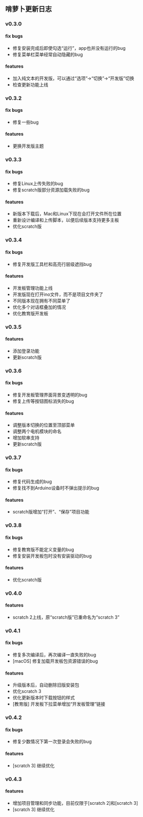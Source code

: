 ## 啃萝卜更新日志

### v0.3.0

#### fix bugs

- 修复安装完成后即使勾选“运行”，app也并没有运行的bug
- 修复菜单栏菜单经常自动隐藏的bug

#### features

- 加入纯文本的开发版，可以通过“选项”->“切换”->“开发版”切换
- 检查更新功能上线

### v0.3.2

#### fix bugs

- 修复一些bug

#### features

- 更换开发版主题

### v0.3.3

#### fix bugs

- 修复Linux上传失败的bug
- 修复scratch版部分资源加载失败的bug

#### features

- 新版本下载后，Mac和Linux下现在会打开文件所在位置
- 重新设计编译和上传脚本，以便后续版本支持更多主板
- 优化scratch版

### v0.3.4

#### fix bugs

- 修复开发版工具栏和高亮行层级遮挡bug

#### features

- 开发板管理功能上线
- 开发版现在打开ino文件，而不是项目文件夹了
- 不同版本现在拥有不同菜单了
- 优化多个对话框叠加的情况
- 优化教育版开发板

### v0.3.5

#### features

- 添加登录功能
- 更新scratch版

### v0.3.6

#### fix bugs

- 修复开发板管理界面背景变透明的bug
- 修复上传等按钮图标消失的bug

#### features

- 调整版本切换的位置至顶部菜单
- 调整两个电机模块的命名
- 增加软串支持
- 更新scratch版

### v0.3.7

#### fix bugs

- 修复代码生成的bug
- 修复找不到Arduino设备时不弹出提示的bug

#### features

- scratch版增加“打开”、“保存”项目功能

### v0.3.8

#### fix bugs

- 修复教育版不能定义变量的bug
- 修复安装开发板包时没有安装驱动的bug

#### features

- 优化scratch版

### v0.4.0

#### features

- scratch 2上线，原“scratch版”已重命名为“scratch 3”

### v0.4.1

#### fix bugs

- 修复多次编译后，再次编译一直失败的bug
- [macOS] 修复加载开发板包资源错误的bug

#### features

- 升级版本后，自动删除旧版安装包
- 优化scratch 3
- 优化更新版本时下载按钮的样式
- [教育版] 开发板下拉菜单增加“开发板管理”链接

### v0.4.2

#### fix bugs

- 修复少数情况下第一次登录会失败的bug

#### features

- [scratch 3] 继续优化

### v0.4.3

#### features

- 增加项目管理和同步功能，目前仅限于[scratch 2]和[scratch 3]
- [scratch 3] 继续优化
